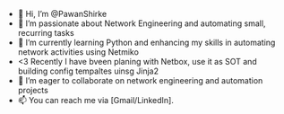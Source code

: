 - 👋 Hi, I’m @PawanShirke
- 👀 I’m passionate about Network Engineering and automating small, recurring tasks
- 🌱 I’m currently learning Python and enhancing my skills in automating network activities using Netmiko
- <3 Recently I have bveen planing with Netbox, use it as SOT and building config tempaltes uinsg Jinja2
- 💞️ I’m eager to collaborate on network engineering and automation projects
- 📫 You can reach me via [Gmail/LinkedIn].

<!---
PawanShirke/PawanShirke is a ✨ special ✨ repository because its `README.md` (this file) appears on your GitHub profile.
You can click the Preview link to take a look at your changes.
--->
